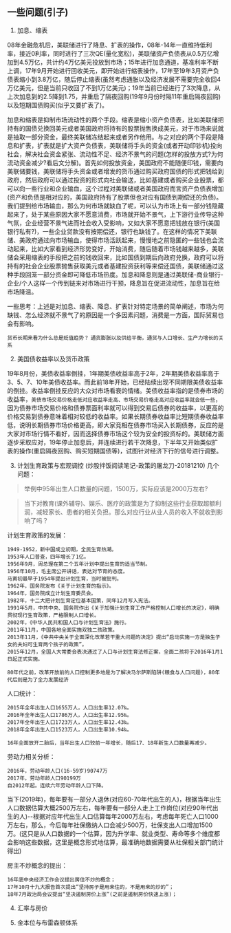 ## 一些问题(引子)
1. 加息、缩表

08年金融危机后，美联储进行了降息、扩表的操作，08年-14年一直维持低利率，接近0利率，同时进行了三次QE(量化宽松)，美联储资产负债表从0.5万亿增加到4.5万亿，共计约4万亿美元投放到市场；15年进行加息通道，基准利率不断上调，17年9月开始进行回收美元，即开始进行缩表操作，17年至19年3月资产负债表缩小到3.8万亿，随后停止缩表(虽然考虑通胀以及经济发展不需要完全收回4万亿美元，但是当前只收回了不到1万亿美元)；19年当前已经进行了3次降息，从上次加息到的2.5降到1.75，并重启了隔夜回购(19年9月份时隔11年重启隔夜回购)以及短期国债购买(似乎又要扩表了)。

加息和缩表是抑制市场流动性的两个手段。缩表是缩小资产负债表，比如美联储把持有的国债兑换回美元或者美国政府将持有的股票抛售换成美元，对于市场来说就是抽取一部分资金，最终美联储冻结起来或者另作他用。与之对应的两个手段是降息和扩表，扩表就是扩大资产负债表，美联储将手头的资金(或者开动印钞机)投向社会，解决社会资金紧张、流动性不足、经济不景气的问题(怎样的投放方式?为何流动资金减少?看后文分解)。首先如何投放资金，美国政府不能随便印钱，需要向美联储要钱，美联储将手头资金或者增发的货币通过购买政府国债的形式把钱给到政府，然后政府可以通过投资的形式向社会输送，比如基建或者购买企业股票，都可以向一些行业和企业输血，这个过程对美联储或者美国政府而言资产负债表增加(资产和负债是相对应的，美国政府持有了股票但也对应有国债到期偿还的负债)。我们提到给市场输血，那么为何市场就缺血了呢，可以认为市场上有一部分钱隐藏起来了，处于某些原因大家不愿意消费，市场就开始不景气，上下游行业传导这种气氛，企业经营不景气进而社会收入受影响，又如大家不愿意把钱放在银行(美国银行私有?)，一些企业贷款没有按期偿还，银行也缺钱了。在这样的情况下美联储、美政府通过向市场输血，使得市场活跃起来，慢慢地之前隐匿的一些钱也会流动起来，比如大家看到经济形势变好，开始消费，随后随着市场钱越来越多，美联储会采用缩表的手段把之前的钱收回来，比如国债到期后向政府兑换，政府可以将持有的社会企业股票抛售获取美元或者基建投资获利等来偿还国债，美联储通过这种手段回笼一部分资金即可降低市场热度。加息和降息则是通过美联储-商业银行-企业/个人这样一个传到链来对市场进行干预，降息旨在促进流动性，加息旨在给市场降温。

一些思考：上述是对加息、缩表、降息、扩表针对特定场景的简单阐述，市场为何缺钱、怎么经济就不景气了的原因是一个多因素问题，消费是一方面，国际贸易也会有影响。

`货币长期来看为什么总是贬值趋势？`
`通货膨胀以及供给平衡，通货与人口增长、生产力增长的关系`

2. 美国债收益率以及货币政策

19年8月份，美债收益率倒挂，1年期美债收益率高于2年，2年期美债收益率高于3、5、7、10年美债收益率。而此前18年开始，已经陆续出现不同期限美债收益率的倒挂。收益率倒挂反应的大众对市场看衰的情绪。美债收益率指的是债券市场的收益率，`美债市场交易价格走低对应收益率走高、市场交易价格走高对应收益率就会低一些`，因为债券市场交易价格和债券票面利率就可以得到交易后债券的收益率，以更高的价格交易到债券意味着相对较低的收益率。如果长期债券收益率比短期债券收益率低，说明长期债券市场价格更高，即大家竞相在债券市场买入长期债券，反应的是大家对市场行情不看好，因而选择债券市场这个较为安全的投资标的。美联储方面逐步采取应对，19年停止加息后，并连续进行若干次降息，下半年又开始类似扩表的操作(重启隔夜回购、购买短期国债等)，试图针对经济下行的信号进行调整。

3. 计划生育政策与宏观调控
(炒股拌饭阅读笔记-政策的屠龙刀-20181210)
几个问题：
>举例中95年出生人口数量的问题，1500万，实际应该是2000万左右?

>当下对教育(课外辅导)、娱乐、医疗的政策是为了抑制这些行业获取超额利润，减轻家长、患者的相关负担。那么对应行业从业人员的收入不就收到影响了吗？

计划生育政策的发展：

    1949-1952，新中国成立初期，全民生育热潮。
    1953年人口普查，四年增长了1亿。
    1956年9月，周总理在第二个五年计划中提出生育的适当节制。
    1956年10月，毛主席公开讲话，表达对节育的态度。
    马寅初最早于1954年提出计划生育，当时被批判。
    1962年，国务院发布《关于计划生育的指示》。
    1964年，国务院成立计划生育委员会。
    1982年，十二大把计划生育定位基本国策，同年12月写入宪法。
    1991年5月，中共中央、国务院作出《关于加强计划生育工作严格控制人口增长的决定》，明确贯彻现行生育政策，严格限制人口增长。
    2002年，《中华人民共和国人口与计划生育法》施行。
    2011年11月，中国各地全面实施双独二孩政策。
    2013年11月，《中共中央关于全面深化改革若干重大问题的决定》提出“启动实施一方是独生子女的夫妇可生育两个孩子的政策”。
    2015年12月，全国人大常委会表决通过了人口与计划生育法修正案，全面二孩将于2016年1月1日起正式实施。

`80年代之前，改革开放前的人口控制更多地是为了解决马尔萨斯陷阱(粮食与人口问题)，80年代后则是为了全力发展经济`

人口统计：

    2015年全年出生人口1655万人，人口出生率12.07‰。
    2016年全年出生人口1786万人，人口出生率12.95‰。 
    2017年全年出生人口1723万人，人口出生率12.43‰。 
    2018年全年出生人口1523万人，人口出生率10.94‰。

`16年全面放开二胎后，当年出生人口较前一年增长，随后17、18年新生人口数量再减少。`

劳动力相关分析：

    2016年，劳动年龄人口(16-59岁)90747万
    2017年，劳动年龄人口90199万
    自2012年起。连续六年劳动年龄人口下降。

当下(2019年)，每年要有一部分人退休(对应60-70年代出生的人)，根据当年出生人口数据估算大概2500万左右，每年要有一部分人走上工作岗位(对应90年代出生的人)--根据对应年代出生人口估算每年2000万左右，考虑每年死亡人口1000万左右，那么，今后每年社保缴纳人口会减少500万，社保支出人口增加1500万。(这只是从人口数据的一个估算，因为升学率、就业类型、寿命等多个维度都会影响这些数据，这里是概念形式地估算，最准确地数据需要从社保相关部门统计得出)

房主不炒概念的提出：

    16年底中央经济工作会议提出房住不炒的概念；
    17年10月十九大报告首次提出“坚持房子是用来住的，不是用来的炒的”；
    18年7月政治局会议提出“坚决遏制房价上涨”(之前是遏制房价快速上涨)；

4. 汇率与房价

5. 金本位与布雷森顿体系